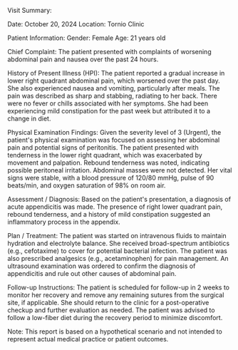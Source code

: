 Visit Summary:

Date: October 20, 2024
Location: Tornio Clinic

Patient Information:
Gender: Female
Age: 21 years old

Chief Complaint:
The patient presented with complaints of worsening abdominal pain and nausea over the past 24 hours.

History of Present Illness (HPI):
The patient reported a gradual increase in lower right quadrant abdominal pain, which worsened over the past day. She also experienced nausea and vomiting, particularly after meals. The pain was described as sharp and stabbing, radiating to her back. There were no fever or chills associated with her symptoms. She had been experiencing mild constipation for the past week but attributed it to a change in diet.

Physical Examination Findings:
Given the severity level of 3 (Urgent), the patient's physical examination was focused on assessing her abdominal pain and potential signs of peritonitis. The patient presented with tenderness in the lower right quadrant, which was exacerbated by movement and palpation. Rebound tenderness was noted, indicating possible peritoneal irritation. Abdominal masses were not detected. Her vital signs were stable, with a blood pressure of 120/80 mmHg, pulse of 90 beats/min, and oxygen saturation of 98% on room air.

Assessment / Diagnosis:
Based on the patient's presentation, a diagnosis of acute appendicitis was made. The presence of right lower quadrant pain, rebound tenderness, and a history of mild constipation suggested an inflammatory process in the appendix.

Plan / Treatment:
The patient was started on intravenous fluids to maintain hydration and electrolyte balance. She received broad-spectrum antibiotics (e.g., cefotaxime) to cover for potential bacterial infection. The patient was also prescribed analgesics (e.g., acetaminophen) for pain management. An ultrasound examination was ordered to confirm the diagnosis of appendicitis and rule out other causes of abdominal pain.

Follow-up Instructions:
The patient is scheduled for follow-up in 2 weeks to monitor her recovery and remove any remaining sutures from the surgical site, if applicable. She should return to the clinic for a post-operative checkup and further evaluation as needed. The patient was advised to follow a low-fiber diet during the recovery period to minimize discomfort.

Note: This report is based on a hypothetical scenario and not intended to represent actual medical practice or patient outcomes.
